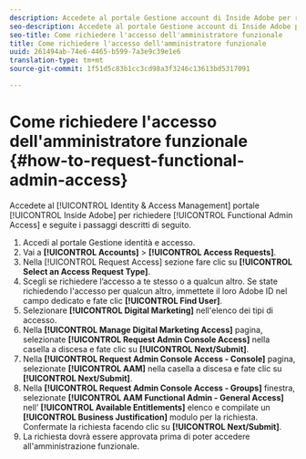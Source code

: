 ```yaml
---
description: Accedete al portale Gestione account di Inside Adobe per richiedere l'accesso dell'amministratore funzionale e seguite i passaggi descritti di seguito.
seo-description: Accedete al portale Gestione account di Inside Adobe per richiedere l'accesso dell'amministratore funzionale e seguite i passaggi descritti di seguito.
seo-title: Come richiedere l'accesso dell'amministratore funzionale
title: Come richiedere l'accesso dell'amministratore funzionale
uuid: 261494ab-74e6-4465-b599-7a3e9c39e1e6
translation-type: tm+mt
source-git-commit: 1f51d5c83b1cc3cd98a3f3246c13613bd5317091

---
```



# Come richiedere l'accesso dell'amministratore funzionale {#how-to-request-functional-admin-access}

Accedete al [!UICONTROL Identity & Access Management] portale [!UICONTROL Inside Adobe] per richiedere [!UICONTROL Functional Admin Access] e seguite i passaggi descritti di seguito.

<!-- request-functional-admin-access.xml -->

1. Accedi al portale Gestione [](https://iam.corp.adobe.com) identità e accesso.
2. Vai a **[!UICONTROL Accounts]** &gt; **[!UICONTROL Access Requests]**.
3. Nella [!UICONTROL Request Access] sezione fare clic su **[!UICONTROL Select an Access Request Type]**.
4. Scegli se richiedere l’accesso a te stesso o a qualcun altro. Se state richiedendo l'accesso per qualcun altro, immettete il loro Adobe ID nel campo dedicato e fate clic **[!UICONTROL Find User]**.
5. Selezionare **[!UICONTROL Digital Marketing]** nell'elenco dei tipi di accesso.
6. Nella **[!UICONTROL Manage Digital Marketing Access]** pagina, selezionate **[!UICONTROL Request Admin Console Access]** nella casella a discesa e fate clic su **[!UICONTROL Next/Submit]**.
7. Nella **[!UICONTROL Request Admin Console Access - Console]** pagina, selezionate **[!UICONTROL AAM]** nella casella a discesa e fate clic su **[!UICONTROL Next/Submit]**.
8. Nella **[!UICONTROL Request Admin Console Access - Groups]** finestra, selezionate **[!UICONTROL AAM Functional Admin - General Access]** nell’ **[!UICONTROL Available Entitlements]** elenco e compilate un **[!UICONTROL Business Justification]** modulo per la richiesta. Confermate la richiesta facendo clic su **[!UICONTROL Next/Submit]**.
9. La richiesta dovrà essere approvata prima di poter accedere all'amministrazione funzionale.